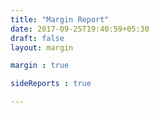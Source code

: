 ```yaml
---
title: "Margin Report"
date: 2017-09-25T19:40:59+05:30
draft: false
layout: margin

margin : true

sideReports : true

---
```

